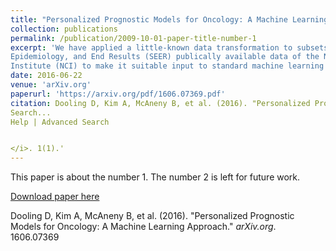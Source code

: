 ```yaml
---
title: "Personalized Prognostic Models for Oncology: A Machine Learning Approach."
collection: publications
permalink: /publication/2009-10-01-paper-title-number-1
excerpt: 'We have applied a little-known data transformation to subsets of the Surveillance,
Epidemiology, and End Results (SEER) publically available data of the National Cancer
Institute (NCI) to make it suitable input to standard machine learning classifiers.'
date: 2016-06-22
venue: 'arXiv.org'
paperurl: 'https://arxiv.org/pdf/1606.07369.pdf'
citation: Dooling D, Kim A, McAneny B, et al. (2016). "Personalized Prognostic Models for Oncology: A Machine Learning Approach." <i>arXiv.org</i>. 1606.07369
Search...
Help | Advanced Search


</i>. 1(1).'
---
```

This paper is about the number 1. The number 2 is left for future work.

[Download paper here](https://arxiv.org/pdf/1606.07369.pdf)

Dooling D, Kim A, McAneny B, et al. (2016). "Personalized Prognostic Models for Oncology: A Machine Learning Approach." <i>arXiv.org</i>. 1606.07369
